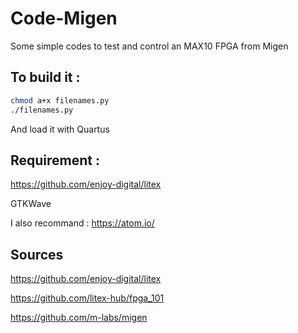 # Code-Migen

Some simple codes to test and control an MAX10 FPGA from Migen

## To build it :
 ``` bash
chmod a+x filenames.py
./filenames.py
```
And load it with Quartus 

## Requirement :
<https://github.com/enjoy-digital/litex>

GTKWave

I also recommand : 
<https://atom.io/>

## Sources 
<https://github.com/enjoy-digital/litex>

<https://github.com/litex-hub/fpga_101>

<https://github.com/m-labs/migen>

